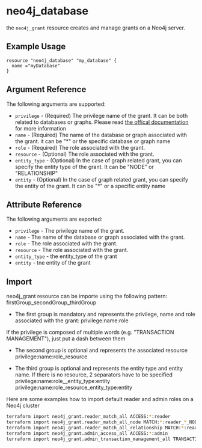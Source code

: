# neo4j_database

the `neo4j_grant` resource creates and manage grants on a Neo4j server.

## Example Usage

```hcl
resource "neo4j_database" "my_database" {
  name ="myDatabase"
}
```

## Argument Reference

The following arguments are supported:

* `privilege` - (Required) The privilege name of the grant. It can be both related to databases or graphs. Please read [the offical documentation](https://neo4j.com/docs/cypher-manual/current/access-control/manage-roles/) for more information
* `name` - (Required) The name of the database or graph associated with the grant. it can be "*" or the specific database or graph name
* `role` - (Required) The role associated with the grant.
* `resource` - (Optional) The role associated with the grant.
* `entity_type` - (Optional) In the case of graph related grant, you can specify the entity type of the grant. It can be "NODE" or "RELATIONSHIP"
* `entity` - (Optional) In the case of graph related grant, you can specify the entity of the grant. It can be "*" or a specific entity name

## Attribute Reference

The following arguments are exported:

* `privilege` - The privilege name of the grant.
* `name` - The name of the database or graph associated with the grant.
* `role` - The role associated with the grant.
* `resource` - The role associated with the grant.
* `entity_type` - the entity_type of the grant
* `entity` - tne entity of the grant

## Import

neo4j_grant resource can be importe using the following pattern:
firstGroup_secondGroup_thirdGroup

* The first group is mandatory and represents the privilege, name and role associated with the grant:
privilege:name:role

If the privilege is composed of multiple words (e.g. "TRANSACTION MANAGEMENT"), just put a dash between them

* The second group is optional and represents the associated resource
privilege:name:role_resource

* The third group is optional and represents the entity type and entity name. If there is no resource, 2 separators have to be specified
privilege:name:role__entity_type:entity
privilege:name:role_resource_entity_type:entity

Here are some examples how to import default reader and admin roles on a Neo4j cluster

```bash
terraform import neo4j_grant.reader_match_all ACCESS:*:reader
terraform import neo4j_grant.reader_match_all_node MATCH:*:reader_*_NODE:*
terraform import neo4j_grant.reader_match_all_relationship MATCH:*:reader_*_RELATIONSHIP:*
terraform import neo4j_grant.admin_access_all ACCESS:*:admin
terraform import neo4j_grant.admin_transaction_management_all TRANSACTION-MANAGEMENT:*:admin_*
```